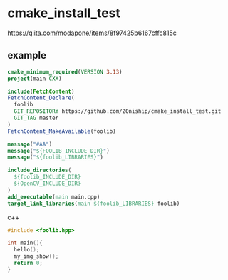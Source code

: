 # cmake_install_test

https://qiita.com/modapone/items/8f97425b6167cffc815c


## example 

```cmake 
cmake_minimum_required(VERSION 3.13)
project(main CXX)

include(FetchContent)
FetchContent_Declare(
  foolib
  GIT_REPOSITORY https://github.com/20niship/cmake_install_test.git
  GIT_TAG master
)
FetchContent_MakeAvailable(foolib)

message("#AA")
message("${FOOLIB_INCLUDE_DIR}")
message("${foolib_LIBRARIES}")

include_directories(
  ${foolib_INCLUDE_DIR}
  ${OpenCV_INCLUDE_DIR}
)
add_executable(main main.cpp)
target_link_libraries(main ${foolib_LIBRARIES} foolib)

```



c++
```cpp 
#include <foolib.hpp>

int main(){
  hello();
  my_img_show();
  return 0;
}
```


